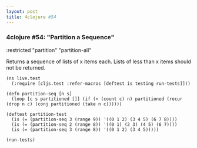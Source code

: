```yaml
---
layout: post
title: 4clojure #54
---
```


### 4clojure #54: "Partition a Sequence"

:restricted "partition" "partition-all"

Returns a sequence of lists of x items each.
Lists of less than x items should not be returned.

<pre><code class="language-klipse">(ns live.test
  (:require [cljs.test :refer-macros [deftest is testing run-tests]]))

(defn partition-seq [n s]
  (loop [c s partitioned []] (if (< (count c) n) partitioned (recur (drop n c) (conj partitioned (take n c))))))
  
(deftest partition-test
  (is (= (partition-seq 3 (range 9)) '((0 1 2) (3 4 5) (6 7 8))))
  (is (= (partition-seq 2 (range 8)) '((0 1) (2 3) (4 5) (6 7))))
  (is (= (partition-seq 3 (range 8)) '((0 1 2) (3 4 5)))))

(run-tests)
</code></pre>
